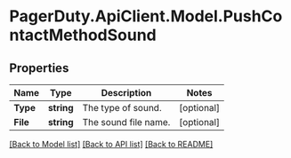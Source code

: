 # PagerDuty.ApiClient.Model.PushContactMethodSound
## Properties

Name | Type | Description | Notes
------------ | ------------- | ------------- | -------------
**Type** | **string** | The type of sound. | [optional] 
**File** | **string** | The sound file name. | [optional] 

[[Back to Model list]](../README.md#documentation-for-models) [[Back to API list]](../README.md#documentation-for-api-endpoints) [[Back to README]](../README.md)

